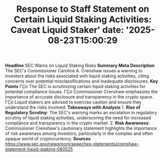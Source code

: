 ﻿---
title: "Response to Staff Statement on Certain Liquid Staking Activities:  Caveat Liquid Staker'
date: '2025-08-23T15:00:29"
category: "Markets"
summary: ""
slug: "response to staff statement on certain liquid staking activi"
source_urls:
  - "https://www.sec.gov/newsroom/speeches-statements/crenshaw-statement-liquid-staking-080525"
seo:
  title: "Response to Staff Statement on Certain Liquid Staking Activities:  Caveat Liquid Staker | Hash n Hedge'
  description: '"
  keywords: ["news", "markets", "brief"]
---
**Headline** SEC Warns on Liquid Staking Risks  **Summary Meta Description** The SEC's Commissioner Caroline A. Crenshaw issues a warning to investors about the risks associated with liquid staking activities, citing concerns over potential misclassifications and inadequate disclosures.  **Key Points**  ΓÇó The SEC is scrutinizing certain liquid staking activities for potential compliance issues. ΓÇó Commissioner Crenshaw emphasizes the importance of accurate disclosure and transparency in the crypto space. ΓÇó Liquid stakers are advised to exercise caution and ensure they understand the risks involved.  **Takeaways with Analysis**  1. **Rise of Regulatory Scrutiny**: The SEC's warning marks an escalation in regulatory scrutiny of liquid staking activities, underscoring the need for increased compliance and transparency in the crypto market. 2. **Risk Awareness**: Commissioner Crenshaw's cautionary statement highlights the importance of risk awareness among investors, particularly in the complex and often opaque world of cryptocurrency.  **Sources** https://www.sec.gov/newsroom/speeches-statements/crenshaw-statement-liquid-staking-080525 
